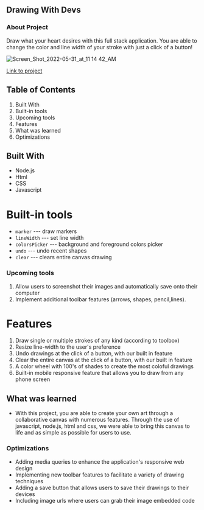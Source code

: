 ## Drawing With Devs
### About Project
Draw what your heart desires with this full stack application. You are able to change the color and line width of your stroke with just a click of a button! 

![Screen_Shot_2022-05-31_at_11 14 42_AM](https://user-images.githubusercontent.com/101753940/171209074-a7d1ba10-8f38-4a0d-86e4-40298cf78467.png)


[Link to project](https://majestic-stroopwafel-d9a010.netlify.app/)

## Table of Contents 
1. Built With 
2. Built-in tools
3. Upcoming tools
4. Features
5. What was learned 
6. Optimizations


## Built With 
* Node.js
* Html
* CSS
* Javascript

# Built-in tools
* `marker` --- draw markers
* `lineWidth` --- set line width
* `colorsPicker` --- background and foreground colors picker
* `undo` --- undo recent shapes
* `clear` --- clears entire canvas drawing

### Upcoming tools

1. Allow users to screenshot their images and automatically save onto their computer
2. Implement additional toolbar features (arrows, shapes, pencil,lines).

# Features

1. Draw single or multiple strokes of any kind (according to toolbox)
2. Resize line-width to the user's preference
3. Undo drawings at the click of a button, with our built in feature 
4. Clear the entire canvas at the click of a button, with our built in feature 
5. A color wheel with 100's of shades to create the most coloful drawings
6. Built-in mobile responsive feature that allows you to draw from any phone screen

## What was learned 
* With this project, you are able to create your own art through a collaborative canvas with numerous features. Through the use of javascript, node.js, html and css, we were able to bring this canvas to life and as simple as possible for users to use.  

### Optimizations
* Adding media queries to enhance the application's responsive web design
* Implementing new toolbar features to facilitate a variety of drawing techniques
* Adding a save button that allows users to save their drawings to their devices
* Including image urls where users can grab their image embedded code


